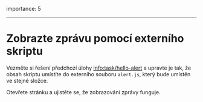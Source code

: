 importance: 5

---

# Zobrazte zprávu pomocí externího skriptu

Vezměte si řešení předchozí úlohy <info:task/hello-alert> a upravte je tak, že obsah skriptu umístíte do externího souboru `alert.js`, který bude umístěn ve stejné složce.

Otevřete stránku a ujistěte se, že zobrazování zprávy funguje.
